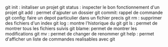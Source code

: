 git init : initaliser un projet 
git status : inspecter le bon fonctionnement d'un projet
git add : permet d'ajputer un dossier
git commit: rappel de commande 
git config: faire un depot particulier dans un fichier precis
git rm : supprimer des fichiers d'un index
git log : montre l'historique du git 
git ls : permet de montrer tous les fichiers suivis 
git blame: permet de montrer les modifications
git mv : permet de changer de renommer 
git help : permet d'afficher un liste de commandes realisables avec git 
